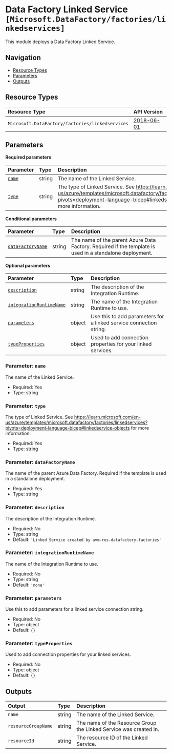 # Data Factory Linked Service `[Microsoft.DataFactory/factories/linkedservices]`

This module deploys a Data Factory Linked Service.

## Navigation

- [Resource Types](#Resource-Types)
- [Parameters](#Parameters)
- [Outputs](#Outputs)

## Resource Types

| Resource Type | API Version |
| :-- | :-- |
| `Microsoft.DataFactory/factories/linkedservices` | [2018-06-01](https://learn.microsoft.com/en-us/azure/templates/Microsoft.DataFactory/2018-06-01/factories/linkedservices) |

## Parameters

**Required parameters**

| Parameter | Type | Description |
| :-- | :-- | :-- |
| [`name`](#parameter-name) | string | The name of the Linked Service. |
| [`type`](#parameter-type) | string | The type of Linked Service. See https://learn.microsoft.com/en-us/azure/templates/microsoft.datafactory/factories/linkedservices?pivots=deployment-language-bicep#linkedservice-objects for more information. |

**Conditional parameters**

| Parameter | Type | Description |
| :-- | :-- | :-- |
| [`dataFactoryName`](#parameter-datafactoryname) | string | The name of the parent Azure Data Factory. Required if the template is used in a standalone deployment. |

**Optional parameters**

| Parameter | Type | Description |
| :-- | :-- | :-- |
| [`description`](#parameter-description) | string | The description of the Integration Runtime. |
| [`integrationRuntimeName`](#parameter-integrationruntimename) | string | The name of the Integration Runtime to use. |
| [`parameters`](#parameter-parameters) | object | Use this to add parameters for a linked service connection string. |
| [`typeProperties`](#parameter-typeproperties) | object | Used to add connection properties for your linked services. |

### Parameter: `name`

The name of the Linked Service.

- Required: Yes
- Type: string

### Parameter: `type`

The type of Linked Service. See https://learn.microsoft.com/en-us/azure/templates/microsoft.datafactory/factories/linkedservices?pivots=deployment-language-bicep#linkedservice-objects for more information.

- Required: Yes
- Type: string

### Parameter: `dataFactoryName`

The name of the parent Azure Data Factory. Required if the template is used in a standalone deployment.

- Required: Yes
- Type: string

### Parameter: `description`

The description of the Integration Runtime.

- Required: No
- Type: string
- Default: `'Linked Service created by avm-res-datafactory-factories'`

### Parameter: `integrationRuntimeName`

The name of the Integration Runtime to use.

- Required: No
- Type: string
- Default: `'none'`

### Parameter: `parameters`

Use this to add parameters for a linked service connection string.

- Required: No
- Type: object
- Default: `{}`

### Parameter: `typeProperties`

Used to add connection properties for your linked services.

- Required: No
- Type: object
- Default: `{}`

## Outputs

| Output | Type | Description |
| :-- | :-- | :-- |
| `name` | string | The name of the Linked Service. |
| `resourceGroupName` | string | The name of the Resource Group the Linked Service was created in. |
| `resourceId` | string | The resource ID of the Linked Service. |
